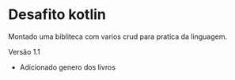 # Desafito kotlin
Montado uma bibliteca com varios crud para pratica da linguagem.

Versão 1.1
- Adicionado genero dos livros
